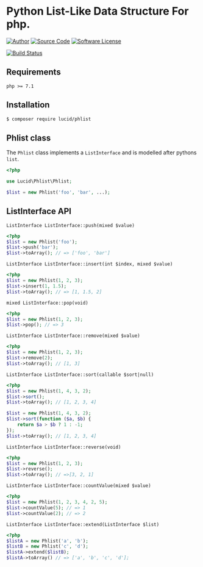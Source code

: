 # Python List-Like Data Structure For php.

[![Author](http://img.shields.io/badge/author-iwyg-blue.svg?style=flat-square)](https://github.com/iwyg)
[![Source Code](http://img.shields.io/badge/source-lucid/phlist-blue.svg?style=flat-square)](https://github.com/lucidphp/phlist/tree/develop)
[![Software License](https://img.shields.io/badge/license-MIT-brightgreen.svg?style=flat-square)](https://github.com/lucidphp/phlist/blob/develop/LICENSE.md)

[![Build Status](https://img.shields.io/travis/lucidphp/phlist/develop.svg?style=flat-square)](https://travis-ci.org/lucidphp/phlist)
<!--
[![Code Coverage](https://img.shields.io/coveralls/lucidphp/phlist/develop.svg?style=flat-square)](https://coveralls.io/r/lucidphp/phlist)
-->
<!--
[![HHVM](https://img.shields.io/hhvm/lucid/phlist/dev-develop.svg?style=flat-square)](http://hhvm.h4cc.de/package/lucid/phlist)
-->

## Requirements

```
php >= 7.1
```

## Installation

```bash
$ composer require lucid/phlist
```


## Phlist class
The `Phlist` class implements a `ListInterface` and is modelled after pythons `list`.

```php
<?php

use Lucid\Phlist\Phlist;

$list = new Phlist('foo', 'bar', ...);
```

## ListInterface API

`ListInterface ListInterface::push(mixed $value)`

```php
<?php
$list = new Phlist('foo');
$list->push('bar'); 
$list->toArray(); // => ['foo', 'bar']
```

`ListInterface ListInterface::insert(int $index, mixed $value)`

```php
<?php
$list = new Phlist(1, 2, 3);
$list->insert(1, 1.5); 
$list->toArray(); // => [1, 1.5, 2]
```

`mixed ListInterface::pop(void)`

```php
<?php
$list = new Phlist(1, 2, 3);
$list->pop(); // => 3
```

`ListInterface ListInterface::remove(mixed $value)`

```php
<?php
$list = new Phlist(1, 2, 3);
$list->remove(2); 
$list->toArray(); // [1, 3]
```

`ListInterface ListInterface::sort(callable $sort|null)`

```php
<?php
$list = new Phlist(1, 4, 3, 2);
$list->sort(); 
$list->toArray(); // [1, 2, 3, 4]

$list = new Phlist(1, 4, 3, 2);
$list->sort(function ($a, $b) {
    return $a > $b ? 1 : -1;
}); 
$list->toArray(); // [1, 2, 3, 4]

```

`ListInterface ListInterface::reverse(void)`

```php
<?php
$list = new Phlist(1, 2, 3);
$list->reverse();
$list->toArray(); // =>[3, 2, 1]
```

`ListInterface ListInterface::countValue(mixed $value)`

```php
<?php
$list = new Phlist(1, 2, 3, 4, 2, 5);
$list->countValue(5); // => 1
$list->countValue(2); // => 2
```

`ListInterface ListInterface::extend(ListInterface $list)`

```php
<?php
$listA = new Phlist('a', 'b');
$listB = new Phlist('c', 'd');
$listA->extend($listB);
$listA->toArray() // => ['a', 'b', 'c', 'd'];
```

